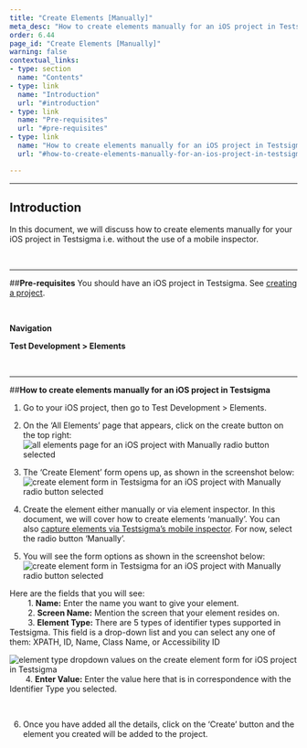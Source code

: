```yaml
---
title: "Create Elements [Manually]"
meta_desc: "How to create elements manually for an iOS project in Testsigma."
order: 6.44
page_id: "Create Elements [Manually]"
warning: false
contextual_links:
- type: section
  name: "Contents"
- type: link
  name: "Introduction"
  url: "#introduction"
- type: link
  name: "Pre-requisites"
  url: "#pre-requisites"
- type: link
  name: "How to create elements manually for an iOS project in Testsigma"
  url: "#how-to-create-elements-manually-for-an-ios-project-in-testsigma"

---
```



---
## **Introduction**
In this document, we will discuss how to create elements manually for your iOS project in Testsigma i.e. without the use of a mobile inspector.

<br>

---
##**Pre-requisites**
You should have an iOS project in Testsigma. See [creating a project](https://testsigma.com/docs/projects/overview/).

<br>

**Navigation**

**Test Development > Elements**

<br>

---
##**How to create elements manually for an iOS project in Testsigma**

1. Go to your iOS project, then go to Test Development > Elements.
2. On the ‘All Elements’ page that appears, click on the create button on the top right:
![all elements page for an iOS project with Manually radio button selected](https://docs.testsigma.com/images/create-manually/all-elements-page-create-element-manually-ios-testsigma.png)

3. The ‘Create Element’ form opens up, as shown in the screenshot below:
![create element form in Testsigma for an iOS project with Manually radio button selected](https://docs.testsigma.com/images/create-manually/create-element-form-highlighted-manually-ios-testsigma.png)

4. Create the element either manually or via element inspector. In this document, we will cover how to create elements ‘manually’. You can also [capture elements via Testsigma’s mobile inspector](https://testsigma.com/docs/elements/ios-apps/capture-single-element/). For now, select the radio button ‘Manually’.

5.  You will see the form options as shown in the screenshot below:
![create element form in Testsigma for an iOS project with Manually radio button selected ](https://docs.testsigma.com/images/create-manually/create-element-manually-ios-testsigma.png)

Here are the fields that you will see:<br>
&emsp;&emsp; 1. **Name:** Enter the name you want to give your element.<br>
&emsp;&emsp; 2. **Screen Name:** Mention the screen that your element resides on.<br>
&emsp;&emsp; 3. **Element Type:** There are 5 types of identifier types supported in Testsigma. This field is a drop-down list and you can select any one of them: XPATH, ID, Name, Class Name, or Accessibility ID<br>

![element type dropdown values on the create element form for iOS project in Testsigma](https://docs.testsigma.com/images/create-manually/element-type-dropdown-value-create-an-element-ios-testsigma.png)
&emsp;&emsp;4. **Enter Value:** Enter the value here that is in correspondence with the Identifier Type you selected.

<br>

6. Once you have added all the details, click on the ‘Create’ button and the element you created will be added to the project.


